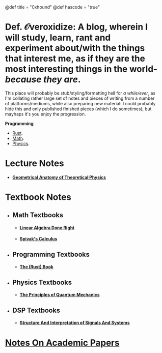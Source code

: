 @def title = "0xhound"
@def hascode = "true"
# Def. $\mathcal{O}$veroxidize: A blog, wherein I will study, learn, rant and experiment about/with the things that interest me, as if they are the most interesting things in the world- _because they are_.

This place will probably be stub/styling/formatting hell for *a while/ever*, as I'm collating rather large set of notes and pieces of writing from a number of platforms/mediums, while also preparing new material: I could probably hide this and only published finished pieces (which I do sometimes), but mayhaps it's you enjoy the progression.

<!-- \tableofcontents you can use \toc as well -->


**Programming**
- [Rust](/tag/rust/).
- [Math](/tag/mathematics/).
- [Physics](/tag/physics/).

# Lecture Notes

- #### [Geometrical Anatomy of Theoretical Physics](/geometrical-anatomy-of-theoretical-physics/contents/)
# Textbook Notes

- ## Math Textbooks

  - #### [Linear Algebra Done Right](/textbook-notes/math-textbooks/linear-algebra-done-right/contents/)
  - #### [Spivak's Calculus](/textbook-notes/math-textbooks/spivak-calculus/contents/)

- ## Programming Textbooks

  - #### [The (Rust) Book](/textbook-notes/programming-textbooks/the-rust-book/contents/)
- ## Physics Textbooks
  - #### [The Principles of Quantum Mechanics](/textbook-notes/physics-textbooks/the-principles-of-qm/contents/)


- ## DSP Textbooks
  - #### [Structure And Interpretation of Signals And Systems](/structures-in-signal-processing-and-systems/contents/)
# [Notes On Academic Papers](/notes-on-academic-papers/content/)
